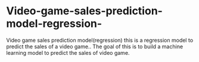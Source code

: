 # Video-game-sales-prediction-model-regression-
Video game sales prediction model(regression) this is a regression model to predict the sales of a video game..
The goal of this is to build a machine learning model to predict the sales of video game.

